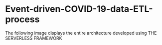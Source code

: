 # Event-driven-COVID-19-data-ETL-process

The following image displays the entire architecture developed using THE SERVERLESS FRAMEWORK
